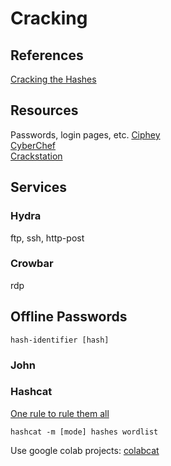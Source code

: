 # Cracking 
## References 
[Cracking the Hashes](https://zweilosec.gitbook.io/hackers-rest/os-agnostic/password-cracking/cracking-the-hashes) 
## Resources
Passwords, login pages, etc.
[Ciphey](https://github.com/Ciphey/Ciphey)  
[CyberChef](https://gchq.github.io/CyberChef/)  
[Crackstation](https://crackstation.net/) 

## Services   

### Hydra
ftp, ssh, http-post 
### Crowbar 
rdp  

## Offline Passwords  

    hash-identifier [hash]  

### John 

### Hashcat  
[One rule to rule them all](https://github.com/NotSoSecure/password_cracking_rules)  

    hashcat -m [mode] hashes wordlist    
    
Use google colab projects: [colabcat](https://github.com/someshkar/colabcat)  
